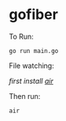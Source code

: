 # gofiber

To Run:
```
go run main.go
```

File watching:

*first install [air](https://github.com/cosmtrek/air)*

Then run:
```
air
```